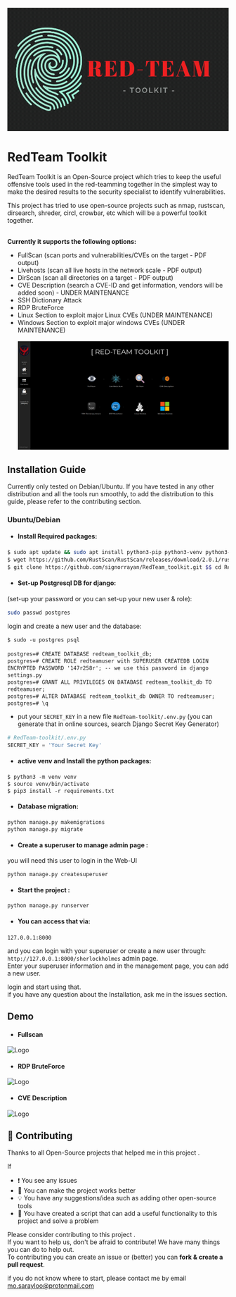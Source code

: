 ![Logo](Demo/RedTeam_logo3.gif)

# RedTeam Toolkit

RedTeam Toolkit is an Open-Source project which tries to keep the useful offensive tools used in the red-teamming together in the simplest way to make the desired results to the security specialist to identify vulnerabilities.

This project has tried to use open-source projects such as nmap, rustscan, dirsearch, shreder, circl, crowbar, etc which will be a powerful toolkit together.

\
**Currently it supports the following options:**
- FullScan (scan ports and vulnerabilities/CVEs on the target - PDF output)
- Livehosts (scan all live hosts in the network scale - PDF output)
- DirScan (scan all directories on a target - PDF output)
- CVE Description (search a CVE-ID and get information, vendors will be added soon) - UNDER MAINTENANCE
- SSH Dictionary Attack
- RDP BruteForce
- Linux Section to exploit major Linux CVEs (UNDER MAINTENANCE)
- Windows Section to exploit major windows CVEs (UNDER MAINTENANCE)\
\
![Demo](Demo/Dashboard.png)

## Installation Guide
Currently only tested on Debian/Ubuntu. If you have tested in any other distribution and all the tools run smoothly, to add the distribution to this guide, please refer to the contributing section.
### Ubuntu/Debian
- #### Install Required packages:
```bash
$ sudo apt update && sudo apt install python3-pip python3-venv python3-django postgresql postgresql-contrib nmap git openvpn freerdp2-x11 tigervnc-viewer 
$ wget https://github.com/RustScan/RustScan/releases/download/2.0.1/rustscan_2.0.1_amd64.deb && sudo apt install ./rustscan_2.0.1_amd64.deb
$ git clone https://github.com/signorrayan/RedTeam_toolkit.git $$ cd RedTeam_toolkit
```
- #### Set-up Postgresql DB for django:
(set-up your password or you can set-up your new user & role):
```bash
sudo passwd postgres
```
login and create a new user and the database:
```postgresql
$ sudo -u postgres psql

postgres=# CREATE DATABASE redteam_toolkit_db;
postgres=# CREATE ROLE redteamuser with SUPERUSER CREATEDB LOGIN ENCRYPTED PASSWORD '147r258r'; -- we use this password in django settings.py
postgres=# GRANT ALL PRIVILEGES ON DATABASE redteam_toolkit_db TO redteamuser;
postgres=# ALTER DATABASE redteam_toolkit_db OWNER TO redteamuser;
postgres=# \q
```

- put your ``` SECRET_KEY ``` in a new file ``` RedTeam-toolkit/.env.py ``` (you can generate that in online sources, search Django Secret Key Generator)
```python
# RedTeam-toolkit/.env.py
SECRET_KEY = 'Your Secret Key'
```

- #### active venv and Install the python packages:

```
$ python3 -m venv venv
$ source venv/bin/activate
$ pip3 install -r requirements.txt
```

- #### Database migration:
```
python manage.py makemigrations
python manage.py migrate
```

- #### Create a superuser to manage admin page :
you will need this user to login in the Web-UI
```
python manage.py createsuperuser
```
- #### Start the project :
```
python manage.py runserver
```

- #### You can access that via:
``` 127.0.0.1:8000 ```

and you can login with your superuser or create a new user through:
``` http://127.0.0.1:8000/sherlockholmes ``` admin page.\
Enter your superuser information and in the management page, you can add a new user.

login and start using that.\
if you have any question about the Installation, ask me in the issues section.

## Demo
- #### Fullscan

![Logo](Demo/fullscan.gif)

- #### RDP BruteForce

![Logo](Demo/rdp-bruteforce.gif)


- #### CVE Description

![Logo](Demo/cve_description.gif)


## :trident: Contributing
Thanks to all Open-Source projects that helped me in this project .

If 
- :exclamation: You see any issues 
- :dizzy: You can make the project works better
- :bulb: You have any suggestions/idea such as adding other open-source tools
- :star2: You have created a script that can add a useful functionality to this project and solve a problem



Please consider contributing to this project .\
If you want to help us, don't be afraid to contribute! We have many things you can do to help out.\
To contributing you can create an issue or (better) you can **fork & create a pull request**.

if you do not know where to start, please contact me by email mo.sarayloo@protonmail.com

  
